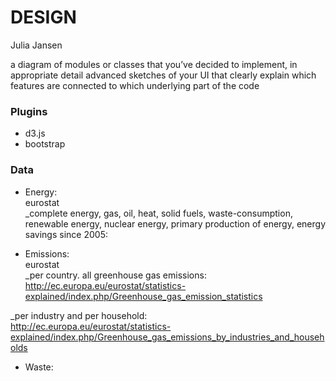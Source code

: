 # DESIGN
Julia Jansen

a diagram of modules or classes that you’ve decided to implement, in appropriate detail
advanced sketches of your UI that clearly explain which features are connected to which underlying part of the code

### Plugins
* d3.js
* bootstrap

### Data
* Energy:  
eurostat   
_complete energy, gas, oil, heat, solid fuels, waste-consumption, renewable energy, nuclear energy, primary production of energy, energy savings since 2005:  

* Emissions:  
eurostat  
_per country. all greenhouse gas emissions:  
http://ec.europa.eu/eurostat/statistics-explained/index.php/Greenhouse_gas_emission_statistics

_per industry and per household:  
http://ec.europa.eu/eurostat/statistics-explained/index.php/Greenhouse_gas_emissions_by_industries_and_households

* Waste:  
